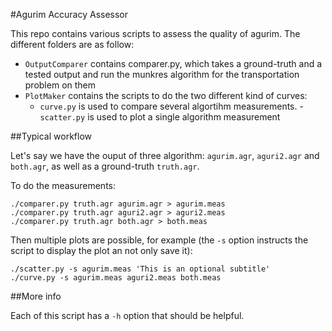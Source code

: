 #Agurim Accuracy Assessor

This repo contains various scripts to assess the quality of agurim. The different folders are as follow:

- `OutputComparer` contains comparer.py, which takes a ground-truth and a tested output and run the munkres algorithm for the transportation problem on them
- `PlotMaker` contains the scripts to do the two different kind of curves:
    -  `curve.py` is used to compare several algortihm measurements.
	  -  `scatter.py` is used to plot a single algorithm measurement

##Typical workflow

Let's say we have the ouput of three algorithm: `agurim.agr`, `aguri2.agr` and `both.agr`, as well as a ground-truth `truth.agr`.

To do the measurements:

```
./comparer.py truth.agr agurim.agr > agurim.meas
./comparer.py truth.agr aguri2.agr > aguri2.meas
./comparer.py truth.agr both.agr > both.meas
```

Then multiple plots are possible, for example (the `-s` option instructs the script to display the plot an not only save it):

```
./scatter.py -s agurim.meas 'This is an optional subtitle'
./curve.py -s agurim.meas aguri2.meas both.meas 
```

##More info

Each of this script has a `-h` option that should be helpful.
